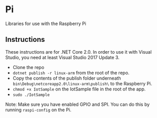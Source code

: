 # Pi
Libraries for use with the Raspberry Pi

## Instructions

These instructions are for .NET Core 2.0. In order to use it with Visual Studio, you need at least Visual Studio 2017 Update 3.

- Clone the repo
- `dotnet publish -r linux-arm` from the root of the repo.
- Copy the contents of the publish folder underneath `bin\Debug\netcoreapp2.0\linux-arm\publish\` to the Raspberry Pi.
- `chmod +x IotSample` on the IotSample file in the root of the app.
- `sudo ./IotSample`

Note: Make sure you have enabled GPIO and SPI. You can do this by running `raspi-config` on the Pi.
